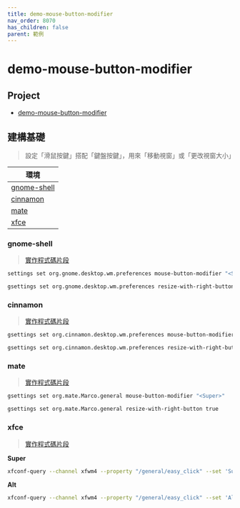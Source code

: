 ```yaml
---
title: demo-mouse-button-modifier
nav_order: 8070
has_children: false
parent: 範例
---
```



# demo-mouse-button-modifier


## Project

* [demo-mouse-button-modifier](https://github.com/samwhelp/note-about-menu-applet/tree/gh-pages/_demo/prototype/menu-applet/demo-application/demo-mouse-button-modifier)


## 建構基礎

> 設定「滑鼠按鍵」搭配「鍵盤按鍵」，用來「移動視窗」或「更改視窗大小」

| 環境 |
| --- |
| [gnome-shell](#gnome-shell) |
| [cinnamon](#cinnamon) |
| [mate](#mate) |
| [xfce](#xfce) |


### gnome-shell

> [實作程式碼片段](https://github.com/samwhelp/note-about-menu-applet/blob/gh-pages/_demo/prototype/menu-applet/demo-application/demo-mouse-button-modifier/mouse-button-modifier.sh#L114-L147)

``` sh
settings set org.gnome.desktop.wm.preferences mouse-button-modifier "<Super>"

gsettings set org.gnome.desktop.wm.preferences resize-with-right-button true
```


### cinnamon

> [實作程式碼片段](https://github.com/samwhelp/note-about-menu-applet/blob/gh-pages/_demo/prototype/menu-applet/demo-application/demo-mouse-button-modifier/mouse-button-modifier.sh#L149-L182)

``` sh
gsettings set org.cinnamon.desktop.wm.preferences mouse-button-modifier "<Super>"

gsettings set org.cinnamon.desktop.wm.preferences resize-with-right-button true
```


### mate

> [實作程式碼片段](https://github.com/samwhelp/note-about-menu-applet/blob/gh-pages/_demo/prototype/menu-applet/demo-application/demo-mouse-button-modifier/mouse-button-modifier.sh#L184-L212)

``` sh
gsettings set org.mate.Marco.general mouse-button-modifier "<Super>"

gsettings set org.mate.Marco.general resize-with-right-button true
```


### xfce

> [實作程式碼片段](https://github.com/samwhelp/note-about-menu-applet/blob/gh-pages/_demo/prototype/menu-applet/demo-application/demo-mouse-button-modifier/mouse-button-modifier.sh#L205-L210)


**Super**

``` sh
xfconf-query --channel xfwm4 --property "/general/easy_click" --set 'Super' --type 'string' --create
```

**Alt**

``` sh
xfconf-query --channel xfwm4 --property "/general/easy_click" --set 'Alt' --type 'string' --create
```



